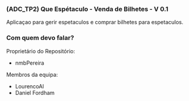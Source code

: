 ### (ADC_TP2) Que Espétaculo - Venda de Bilhetes - V 0.1

Aplicaçao para gerir espetaculos e comprar bilhetes para espetaculos.

### Com quem devo falar?

Proprietário do Repositório:

* nmbPereira

Membros da equipa: 
* LourencoAl
* Daniel Fordham

